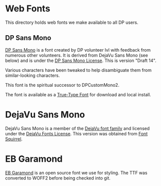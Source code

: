 # Web Fonts

This directory holds web fonts we make available to all DP users.

## DP Sans Mono

[DP Sans Mono](https://www.pgdp.net/wiki/DP_Sans_Mono) is a font created by
DP volunteer lvl with feedback from numerous other volunteers. It is derived
from DejaVu Sans Mono (see below) and is under the
[DP Sans Mono License](DP%20Sans%20Mono%20License.txt). This is version "Draft 14".

Various characters have been tweaked to help disambiguate them from
similar-looking characters.

This font is the spiritual successor to DPCustomMono2.

The font is available as a
[True-Type Font](https://github.com/DistributedProofreaders/dproofreaders/raw/master/styles/fonts/DPSansMono.ttf)
for download and local install.

# DejaVu Sans Mono

DejaVu Sans Mono is a member of the [DejaVu font family](https://dejavu-fonts.github.io/)
and licensed under the [DejaVu Fonts License](DejaVu%20Fonts%20License.txt).
This version was obtained from [Font Squirrel](https://www.fontsquirrel.com/fonts/dejavu-sans-mono).

# EB Garamond

[EB Garamond](https://github.com/octaviopardo/EBGaramond12) is an open source
font we use for styling. The TTF was converted to WOFF2 before being checked
into git.
